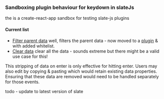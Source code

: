 ### Sandboxing plugin behaviour for keydown in slateJs

the is a create-react-app sandbox for testing slate-js plugins

#### Current list
+ [Filter parent data](https://github.com/phillipbarron/slate-sandbox/blob/master/src/plugins/filter-data.js) well, filters the parent data - now moved to a [plugin](https://github.com/phillipbarron/slate-data-filter-plugin) & with added whitelist.
+ [Clear data](https://github.com/phillipbarron/slate-sandbox/blob/master/src/plugins/clear-data.js) clear all the data - sounds extreme but there might be a valid use case for this!

This stripping of data on enter is only effective for hitting enter. Users may also edit by copying & pasting which would retain existing data properties. Ensuring that these data are removed would need to be handled separately for those events.


todo - update to latest version of slate
